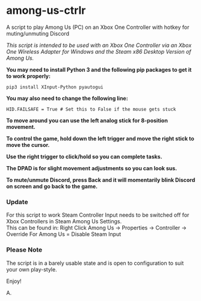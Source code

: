 # among-us-ctrlr
A script to play Among Us (PC) on an Xbox One Controller with hotkey for muting/unmuting Discord

*This script is intended to be used with an Xbox One Controller via an Xbox One Wireless Adapter for Windows
and the Steam x86 Desktop Version of Among Us.*

**You may need to install Python 3 and the following pip packages to get it to work properly:**

`pip3 install XInput-Python pyautogui`

**You may also need to change the following line:**

`HID.FAILSAFE = True # Set this to False if the mouse gets stuck`

**To move around you can use the left analog stick for 8-position movement.**

**To control the game, hold down the left trigger and move the right stick to move the cursor.**

**Use the right trigger to click/hold so you can complete tasks.**

**The DPAD is for slight movement adjustments so you can look sus.**

**To mute/unmute Discord, press Back and it will momentarily blink Discord on screen and go back to the game.**


### Update

For this script to work Steam Controller Input needs to be switched off for Xbox Controllers in Steam Among Us Settings. \
This can be found in: Right Click Among Us -> Properties -> Controller -> Override For Among Us = Disable Steam Input

### Please Note

The script is in a barely usable state and is open to configuration to suit your own play-style.

Enjoy!

A.
